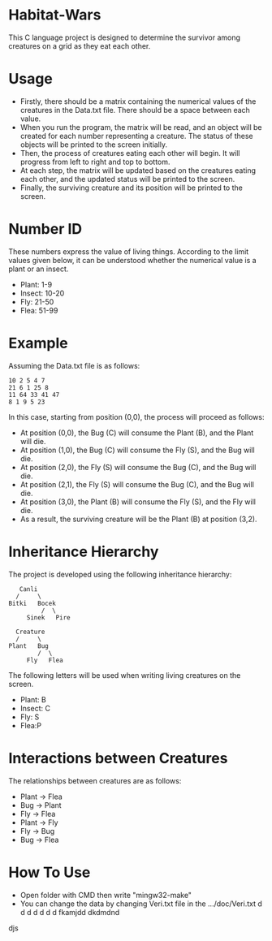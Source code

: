 # Habitat-Wars
This C language project is designed to determine the survivor among creatures on a grid as they eat each other.
# Usage
- Firstly, there should be a matrix containing the numerical values of the creatures in the Data.txt file. There should be a space between each value.
- When you run the program, the matrix will be read, and an object will be created for each number representing a creature. The status of these objects will be printed to the screen initially.
- Then, the process of creatures eating each other will begin. It will progress from left to right and top to bottom.
- At each step, the matrix will be updated based on the creatures eating each other, and the updated status will be printed to the screen.
- Finally, the surviving creature and its position will be printed to the screen.

# Number ID 
These numbers express the value of living things. 
According to the limit values ​​given below, it can be understood whether the numerical value is a plant or an insect.

- Plant: 1-9
- Insect: 10-20
- Fly: 21-50
- Flea: 51-99

# Example
Assuming the Data.txt file is as follows:
```
10 2 5 4 7
21 6 1 25 8
11 64 33 41 47
8 1 9 5 23

```
In this case, starting from position (0,0), the process will proceed as follows:

- At position (0,0), the Bug (C) will consume the Plant (B), and the Plant will die.
- At position (1,0), the Bug (C) will consume the Fly (S), and the Bug will die.
- At position (2,0), the Fly (S) will consume the Bug (C), and the Bug will die.
- At position (2,1), the Fly (S) will consume the Bug (C), and the Bug will die.
- At position (3,0), the Plant (B) will consume the Fly (S), and the Fly will die.
- As a result, the surviving creature will be the Plant (B) at position (3,2).

# Inheritance Hierarchy
The project is developed using the following inheritance hierarchy:

       Canli
      /     \
    Bitki   Bocek
             /  \
         Sinek   Pire

      Creature
      /     \
    Plant   Bug
            /  \
         Fly   Flea
         
The following letters will be used when writing living creatures on the screen.
- Plant: B
- Insect: C
- Fly: S
- Flea:P
  
# Interactions between Creatures
The relationships between creatures are as follows:

- Plant → Flea
- Bug → Plant
- Fly → Flea
- Plant → Fly
- Fly → Bug
- Bug → Flea

# How To Use
- Open folder with CMD then write "mingw32-make"
- You can change the data by changing Veri.txt file in the .../doc/Veri.txt
d
d
d
d
d
d
d
fkamjdd
dkdmdnd

djs
